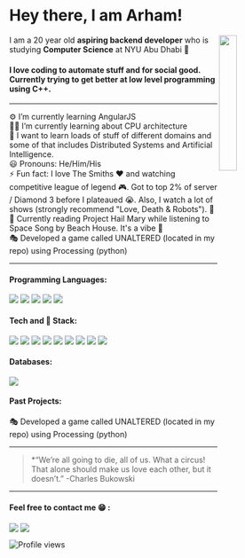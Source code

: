 # Hey there, I am Arham! 
 <!--
# Heyy!!!, I am [Mohammed](www.arham.comingsoon)! 
:dart: I'm currently open to work and searching for Spring 2022 & Summer 2022 SWE Internship opportunities.<br>
:gear: I’m currently working on my portfolio site.<br>
-->

<img align="right" width="25%" src ="https://i.imgur.com/oIsKpXd.gif">

I am a 20 year old **aspiring backend developer** who is studying **Computer Science** at NYU Abu Dhabi :purple_heart:

#### I love coding to automate stuff and for social good. Currently trying to get better at low level programming using C++. 

---


:gear: I’m currently learning AngularJS <br>
:man_student: I’m currently learning about CPU architecture <br>
:crossed_fingers: I want to learn loads of stuff of different domains and some of that includes Distributed Systems and Artificial Intelligence.<br>
:smiley: Pronouns: He/Him/His<br>
:zap: Fun fact: I love The Smiths :heart: and watching competitive league of legend :video_game:. Got to top 2% of server / Diamond 3 before I plateaued :sob:. Also, I watch a lot of shows (strongly recommend "Love, Death & Robots"). :100: <br>
:book: Currently reading Project Hail Mary while listening to Space Song by Beach House. It's a vibe :sparkling_heart: <br>
:performing_arts: Developed a game called UNALTERED (located in my repo) using Processing (python)


---

#### Programming Languages:

<p align="left">
<img src="https://img.icons8.com/color/30/000000/c-plus-plus-logo.png"/>
<img src="https://img.icons8.com/color/30/000000/c-programming.png"/>
<img src="https://img.icons8.com/color/30/000000/javascript.png"/>
<img src="https://img.icons8.com/color/30/000000/python.png"/>
<img src="https://img.icons8.com/officel/30/000000/php-logo.png"/>
</p>

#### Tech and :wrench: Stack:

<p align="left">
<img src="https://img.icons8.com/color/30/000000/html-5.png"/>
<img src="https://img.icons8.com/color/30/000000/css3.png"/>
<img src="https://img.icons8.com/plasticine/30/000000/react.png"/>
<img src="https://img.icons8.com/color/30/000000/bootstrap.png"/>
<img src="https://img.icons8.com/color/30/000000/git.png"/>
<img src="https://img.icons8.com/fluent/30/000000/visual-studio-code-2019.png"/>
<img src="https://img.icons8.com/nolan/30/heroku.png"/>
<!-- <img src="https://img.icons8.com/color/30/000000/firebase.png"/> -->
<img src="https://img.icons8.com/ios-filled/30/000000/jquery.png"/>
<img src="https://img.icons8.com/color/30/000000/linux.png"/>
<!-- <img src="https://img.icons8.com/color/30/000000/graphql.png"/> -->

</p>

#### Databases:

<p align="left">
<img src="https://img.icons8.com/color/30/000000/postgreesql.png"/>
</p>

<!-- #### DevOps:
<p align="left">

coming soon ;)

<img src="https://img.icons8.com/color/30/000000/amazon-web-services.png"/>
<img src="https://img.icons8.com/color/30/000000/kubernetes.png"/>
<img src="https://img.icons8.com/color/30/000000/docker.png"/>

</p>
 -->
 
 #### Past Projects:

:performing_arts: Developed a game called UNALTERED (located in my repo) using Processing (python)




---
> *“We’re all going to die, all of us. What a circus! That alone should make us love each other, but it doesn’t.” -Charles Bukowski
---

#### Feel free to contact me :grin: : 

[<img align="center" src="https://img.icons8.com/fluent/30/000000/linkedin.png"/>][linkedin]
[<img align="center" src="https://img.icons8.com/dusk/30/000000/email.png"/>][email]</br>

[linkedin]: https://www.linkedin.com/in/mohdarham/
[email]: mailto:maj596@nyu.edu
![Profile views](https://gpvc.arturio.dev/heartarmy)

